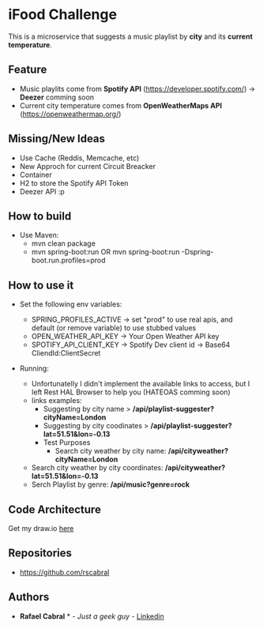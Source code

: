 # iFood Challenge

This is a microservice that suggests a music playlist by **city** and its **current temperature**.

## Feature
 - Music playlits come from **Spotify API** (https://developer.spotify.com/) -> **Deezer** comming soon
 - Current city temperature comes from **OpenWeatherMaps API** (https://openweathermap.org/)

## Missing/New Ideas
 - Use Cache (Reddis, Memcache, etc)
 - New Approch for current Circuit Breacker
 - Container
 - H2 to store the Spotify API Token
 - Deezer API :p

## How to build
 - Use Maven: 
   - mvn clean package
   - mvn spring-boot:run OR mvn spring-boot:run -Dspring-boot.run.profiles=prod

## How to use it

 - Set the following env variables:
   - SPRING_PROFILES_ACTIVE -> set "prod" to use real apis, and default (or remove variable) to use stubbed values
   - OPEN_WEATHER_API_KEY -> Your Open Weather API key
   - SPOTIFY_API_CLIENT_KEY -> Spotify Dev client id -> Base64 CliendId:ClientSecret

 - Running:
   - Unfortunatelly I didn't implement the available links to access, but I left Rest HAL Browser to help you (HATEOAS comming soon)
   - links examples:
     - Suggesting by city name > **/api/playlist-suggester?cityName=London**
     - Suggesting by city coodinates > **/api/playlist-suggester?lat=51.51&lon=-0.13**
     - Test Purposes
     	- Search city weather by city name: **/api/cityweather?cityName=London**
	- Search city weather by city coordinates: **/api/cityweather?lat=51.51&lon=-0.13**
	- Serch Playlist by genre: **/api/music?genre=rock**

## Code Architecture
Get my draw.io [here](https://drive.google.com/open?id=1qz8vuOCy8hPsy1T82qd0-hld0FCxV1bZ)

## Repositories

 - https://github.com/rscabral
 
## Authors

 * **Rafael Cabral** * - *Just a geek guy* - [Linkedin](https://www.linkedin.com/in/rafael-cabral-9679b498/)
